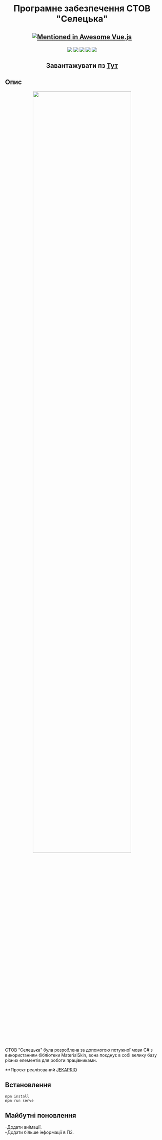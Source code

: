 <h1 align="center">Програмне забезпечення СТОВ "Селецька"</h1>
<h2 align="center">

[![Mentioned in Awesome Vue.js](https://awesome.re/mentioned-badge.svg)](https://github.com/vuejs/awesome-vue)

</h2>

<p align="center">
  
<img src="https://img.shields.io/github/issues/Jekaprio/Diplom">

<img src="https://img.shields.io/tokei/lines/github/Jekaprio/Diplom" >

<img src="https://img.shields.io/github/checks-status/Jekaprio/Diplom/%D0%A1%D0%B5%D0%BB%D0%B5%D1%86%D1%8C%D0%BA%D0%B0">

<img src="https://img.shields.io/github/commit-activity/w/Jekaprio/Diplom" >

<img src="https://img.shields.io/github/repo-size/Jekaprio/Diplom">

</p>

<h2 align="center">Завантажувати пз <a  href="http://firmagro.ua.xsph.ru">Тут</a></h2>


## Опис

<p align="center">
<img src="https://media.giphy.com/media/kuJPGlhDQBHGG7kwJO/giphy.gif" width="80%"></p>

СТОВ "Селецька" була розроблена за допомогою потужної мови C# з використанням бібліотеки MaterialSkin, вона поєднує в собі велику базу різних елементів для роботи працівниками. 

**Проект реалізований [JEKAPRIO](https://github.com/Jekaprio)

## Встановлення 

```
npm install
npm run serve
```

## Майбутні поновлення

-Додати анімації.
<br>
–Додати більше інформації в ПЗ.


